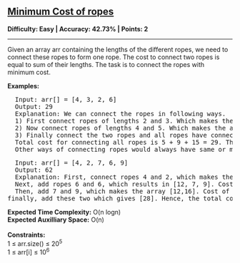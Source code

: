 <h2><a href="https://www.geeksforgeeks.org/problems/minimum-cost-of-ropes-1587115620/1">Minimum Cost of ropes</a></h2>
<strong>Difficulty: Easy | Accuracy: 42.73% | Points: 2</strong><hr><p>Given an array arr containing the lengths of the different ropes, we need to connect these ropes to form one rope. The cost to connect two ropes is equal to sum of their lengths. The task is to connect the ropes with minimum cost.</p>
<strong>Examples:</strong>
<pre>
  Input: arr[] = [4, 3, 2, 6]
  Output: 29
  Explanation: We can connect the ropes in following ways.
  1) First connect ropes of lengths 2 and 3. Which makes the array [4, 5, 6]. Cost of this operation 2 + 3 = 5. 
  2) Now connect ropes of lengths 4 and 5. Which makes the array [9, 6]. Cost of this operation 4 + 5 = 9.
  3) Finally connect the two ropes and all ropes have connected. Cost of this operation 9 + 6 =15
  Total cost for connecting all ropes is 5 + 9 + 15 = 29. This is the optimized cost for connecting ropes. 
  Other ways of connecting ropes would always have same or more cost. For example, if we connect 4 and 6 first (we get three rope of 3, 2 and 10), then connect 10 and 3 (we gettwo rope of 13 and 2). Finally we connect 13 and 2. Total cost in this way is 10 + 13 + 15 = 38.
</pre>
<pre>
  Input: arr[] = [4, 2, 7, 6, 9]
  Output: 62
  Explanation: First, connect ropes 4 and 2, which makes the array [6, 7, 6, 9]. Cost of this operation 4 + 2 = 6. 
  Next, add ropes 6 and 6, which results in [12, 7, 9]. Cost of this operation 6 + 6 = 12.
  Then, add 7 and 9, which makes the array [12,16]. Cost of this operation 7 + 9 = 16. And
finally, add these two which gives [28]. Hence, the total cost is 6 + 12 + 16 + 28 = 62.
</pre>
<strong>Expected Time Complexity:</strong> O(n logn)<br>
<strong>Expected Auxilliary Space:</strong> O(n)<br><br>
<strong>Constraints:</strong><br>
1 ≤ arr.size() ≤ 20<sup>5</sup><br>
1 ≤ arr[i] ≤ 10<sup>6</sup>
